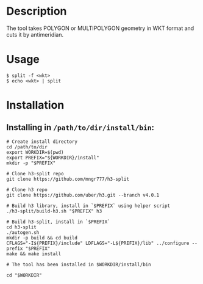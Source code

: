 # Description
The tool takes POLYGON or MULTIPOLYGON geometry in WKT format and cuts it by antimeridian.

# Usage
```
$ split -f <wkt>
$ echo <wkt> | split
```

# Installation

## Installing in `/path/to/dir/install/bin`:
```
# Create install directory
cd /path/to/dir
export WORKDIR=$(pwd)
export PREFIX="${WORKDIR}/install"
mkdir -p "$PREFIX"

# Clone h3-split repo
git clone https://github.com/mngr777/h3-split

# Clone h3 repo
git clone https://github.com/uber/h3.git --branch v4.0.1

# Build h3 library, install in `$PREFIX` using helper script
./h3-split/build-h3.sh "$PREFIX" h3

# Build h3-split, install in `$PREFIX`
cd h3-split
./autogen.sh
mkdir -p build && cd build
CFLAGS="-I${PREFIX}/include" LDFLAGS="-L${PREFIX}/lib" ../configure --prefix "$PREFIX"
make && make install

# The tool has been installed in $WORKDIR/install/bin

cd "$WORKDIR"
```
